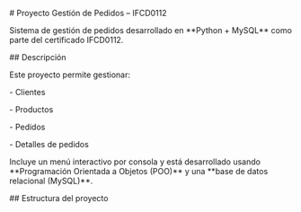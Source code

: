 \# Proyecto Gestión de Pedidos – IFCD0112



Sistema de gestión de pedidos desarrollado en \*\*Python + MySQL\*\* como parte del certificado IFCD0112.



\## Descripción



Este proyecto permite gestionar:

\- Clientes

\- Productos

\- Pedidos

\- Detalles de pedidos



Incluye un menú interactivo por consola y está desarrollado usando \*\*Programación Orientada a Objetos (POO)\*\* y una \*\*base de datos relacional (MySQL)\*\*.



\## Estructura del proyecto



